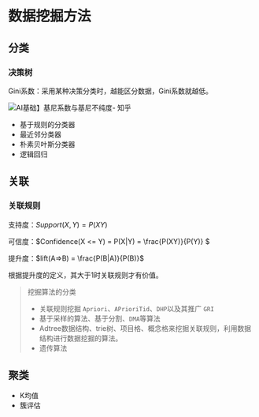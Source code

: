 # 数据挖掘方法

## 分类

### 决策树

Gini系数：采用某种决策分类时，越能区分数据，Gini系数就越低。

![AI基础】基尼系数与基尼不纯度- 知乎](https://pic1.zhimg.com/v2-3c75bfe2f72181fb08ebf94c86aad880_b.jpg)

- 基于规则的分类器
- 最近邻分类器
- 朴素贝叶斯分类器
- 逻辑回归

## 关联

### 关联规则

支持度：$Support(X, Y) = P(XY)$

可信度：$Confidence(X <= Y) = P(X|Y) = \frac{P(XY)}{P(Y)} $

提升度：$lift(A=>B) = \frac{P(B|A)}{P(B)}$

根据提升度的定义，其大于1时关联规则才有价值。

> 挖掘算法的分类
>
> - 关联规则挖掘 `Apriori`、`APrioriTid`、`DHP`以及其推广 `GRI`
> - 基于采样的算法、基于分割、`DMA`等算法
> - Adtree数据结构、trie树、项目格、概念格来挖掘关联规则，利用数据结构进行数据挖掘的算法。
> - 遗传算法

## 聚类

- K均值
- 簇评估

